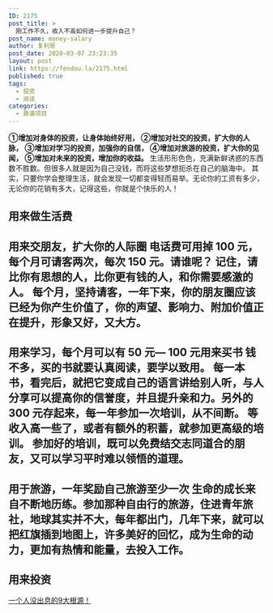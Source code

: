 ```yaml
---
ID: 2175
post_title: >
  刚工作不久，收入不高如何进一步提升自己？
post_name: money-salary
author: 复利哥
post_date: 2020-03-07 23:23:35
layout: post
link: https://fendou.la/2175.html
published: true
tags:
  - 投资
  - 阅读
categories:
  - 靠谱项目
---
```

**①增加对身体的投资，让身体始终好用，** **②增加对社交的投资，扩大你的人脉，** **③增加对学习的投资，加强你的自信，** **④增加对旅游的投资，扩大你的见闻，** **⑤增加对未来的投资，增加你的收益。** 生活形形色色，充满新鲜诱惑的东西数不胜数。但很多人就是因为自己没钱，而将这些梦想扼杀在自己的脑海中。 其实，只要你学会整理生活，就会发现一切都变得轻而易举。无论你的工资有多少，无论你的花销有多大，记得这些，你就是个快乐的人！ 
## 用来做生活费

## 用来交朋友，扩大你的人际圈 电话费可用掉 100 元，每个月可请客两次，每次 150 元。请谁呢？ 记住，请比你有思想的人，比你更有钱的人，和你需要感激的人。 每个月，坚持请客，一年下来，你的朋友圈应该已经为你产生价值了，你的声望、影响力、附加价值正在提升，形象又好，又大方。 

## 用来学习，每个月可以有 50 元— 100 元用来买书 钱不多，买的书就要认真阅读，要学以致用。 每一本书，看完后，就把它变成自己的语言讲给别人听，与人分享可以提高你的信誉度，并且提升亲和力。另外的 300 元存起来，每一年参加一次培训，从不间断。 等收入高一些了，或者有额外的积蓄，就参加更高级的培训。 参加好的培训，既可以免费结交志同道合的朋友，又可以学习平时难以领悟的道理。 

## 用于旅游，一年奖励自己旅游至少一次 生命的成长来自不断地历练。参加那种自由行的旅游，住进青年旅社，地球其实并不大，每年都出门，几年下来，就可以把红旗插到地图上，许多美好的回忆，成为生命的动力，更加有热情和能量，去投入工作。 

## 用来投资

<a href="https://fendou.la/poor-man-born.html" data-schema-attribute="">一个人没出息的9大根源！</a>